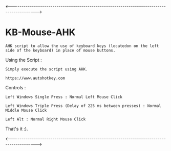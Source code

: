 <------------------------------------------------------------------------------------------>
 
# KB-Mouse-AHK

	AHK script to allow the use of keyboard keys (locatedon on the left side of the keyboard) in place of mouse buttons.

Using the Script : 

	Simply execute the script using AHK. 

	https://www.autohotkey.com

Controls :

	Left Windows Single Press : Normal Left Mouse Click

	Left Windows Triple Press (Delay of 225 ms between presses) : Normal Middle Mouse Click

	Left Alt : Normal Right Mouse Click

That's it :).

<------------------------------------------------------------------------------------------>
